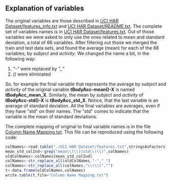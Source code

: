 ## Explanation of variables
The original variables are those described in [UCI HAR Dataset/features_info.txt](https://github.com/marcusAHT/GCD/blob/master/UCI%20HAR%20Dataset/features_info.txt) and [UCI HAR Dataset/README.txt](https://github.com/marcusAHT/GCD/blob/master/UCI%20HAR%20Dataset/README.txt). 
The complete set of variables names is in [UCI HAR Dataset/features.txt](https://github.com/marcusAHT/GCD/blob/master/UCI%20HAR%20Dataset/features.txt). Out of those variables we were asked to only use
 the ones related to mean and standard deviation, a total of 66 variables. 
After filtering out those we merged the train and test data sets, and found the average (mean) for each of the 66 variables, 
by *subject* and *activity*. We changed the name a bit, in the following way:

1. *"-"* were replaced by *"_"*
2. *()* were eliminated

So, for example the final variable that represents the average by *subject* and *activity* of the original variable **tBodyAcc-mean()-X** is named **tBodyAcc_mean_X**.
 Similarly, the mean by *subject* and *activity* of **tBodyAcc-std()-X** is **tBodyAcc_std_X**.
 Notice, that the last variable is an average of standard deviation. All the final variables are averages, even if they have "std" on their names.
 The "std" comes to indicate that the variable is the mean of standard deviations.

The complete mapping of original to final variable names is in the file [Column Name Mapping.txt](https://github.com/marcusAHT/GCD/blob/master/Column%20Name%20Mapping.txt). This file can be reproduced using the following code:

```javascript
colNames<-read.table("./UCI HAR Dataset/features.txt",stringsAsFactors = FALSE,colClasses = c("NULL","character"))[,1]
mean_std_colInd<-grep("mean\\(\\)|std\\(\\)",colNames)
oldColNames<-colNames[mean_std_colInd]
colNames<-str_replace_all(oldColNames,"-","_")
colNames<-str_replace_all(colNames,"\\(\\)","")
t<-data.frame(oldColNames,colNames)
write.table(t,file="Column Name Mapping.txt")
```

